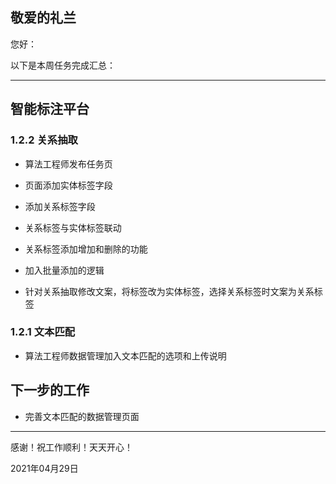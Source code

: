 ## 敬爱的礼兰

您好：

以下是本周任务完成汇总：

---

## 智能标注平台

### 1.2.2 关系抽取

- 算法工程师发布任务页

- 页面添加实体标签字段

- 添加关系标签字段

- 关系标签与实体标签联动

- 关系标签添加增加和删除的功能

- 加入批量添加的逻辑
- 针对关系抽取修改文案，将标签改为实体标签，选择关系标签时文案为关系标签

### 1.2.1 文本匹配

- 算法工程师数据管理加入文本匹配的选项和上传说明

## 下一步的工作

- 完善文本匹配的数据管理页面

---
感谢！祝工作顺利！天天开心！

2021年04月29日
